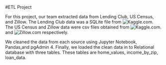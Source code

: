 #ETL Project

For this project, our team extracted data from Lending Club, US Census, and Zillow. The Lending Club data was a SQLite file from ![Kaggle.com](https://www.kaggle.com/wendykan/lending-club-loan-data#database.sqlite). The US Census and Zillow data were csv files obtained from ![Kaggle.com](https://www.kaggle.com/goldenoakresearch/us-household-income-stats-geo-locations). and ![Zillow.com](https://www.zillow.com/research/data/) respectively.

We cleaned the data from each source using Jupyter Notebook, Pandas,and pgAdmin 4. Finally, we loaded the clean data in to Relational database with three tables. These tables are home_values, income_by_zip, loan_data.
